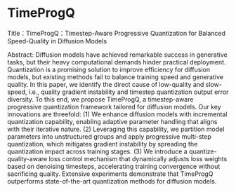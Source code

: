 # TimeProgQ
Title：TimeProgQ：Timestep-Aware Progressive Quantization for Balanced Speed-Quality in Diffusion Models

Abstract: Diffusion models have achieved remarkable success in generative tasks, but their heavy computational demands hinder practical deployment. Quantization is a promising solution to improve efficiency for diffusion models, but existing methods fail to balance training speed and generative quality.  In this paper, we identify the direct cause of low-quality and slow-speed, i.e., quality gradient instability and timestep quantization output error diversity. To this end, we propose TimeProgQ, a timestep-aware progressive quantization framework tailored for diffusion models. Our key innovations are threefold: (1) We enhance diffusion models with incremental quantization capability, enabling adaptive parameter handling that aligns with their iterative nature. (2) Leveraging this capability, we partition model parameters into unstructured groups and apply progressive multi-step quantization, which mitigates gradient instability by spreading the quantization impact across training stages. (3) We introduce a quantize-quality-aware loss control mechanism that dynamically adjusts loss weights based on denoising timesteps, accelerating training convergence without sacrificing quality. Extensive experiments demonstrate that TimeProgQ outperforms state-of-the-art quantization methods for diffusion models.
